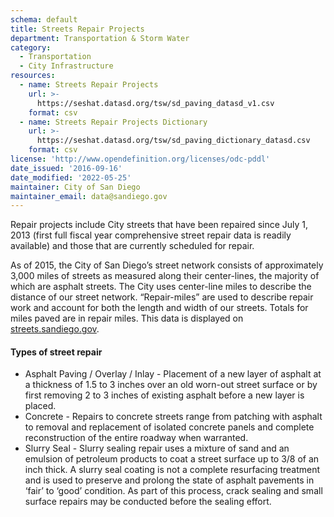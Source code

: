```yaml
---
schema: default
title: Streets Repair Projects
department: Transportation & Storm Water
category:
  - Transportation
  - City Infrastructure
resources:
  - name: Streets Repair Projects
    url: >-
      https://seshat.datasd.org/tsw/sd_paving_datasd_v1.csv
    format: csv
  - name: Streets Repair Projects Dictionary
    url: >-
      https://seshat.datasd.org/tsw/sd_paving_dictionary_datasd.csv
    format: csv
license: 'http://www.opendefinition.org/licenses/odc-pddl'
date_issued: '2016-09-16'
date_modified: '2022-05-25'
maintainer: City of San Diego
maintainer_email: data@sandiego.gov
---
```

Repair projects include City streets that have been repaired since
July 1, 2013 (first full fiscal year comprehensive street repair data
is readily available) and those that are currently scheduled for repair.
<!--more-->

As of 2015, the City of San Diego’s street network consists of approximately
3,000 miles of streets as measured along their center-lines, the majority of
which are asphalt streets. The City uses center-line miles to describe
the distance of our street network. “Repair-miles” are used to describe
repair work and account for both the length and width of our streets.
Totals for miles paved are in repair miles. This data is displayed on
<a href="https://www.streets.sandiego.gov" target="_blank" rel="noopener">streets.sandiego.gov</a>.


<h4>Types of street repair</h4>

- Asphalt Paving / Overlay / Inlay - Placement of a new layer of asphalt
at a thickness of 1.5 to 3 inches over an old worn-out street surface or
by first removing 2 to 3 inches of existing asphalt before a new layer is placed.
- Concrete - Repairs to concrete streets range from patching with asphalt
to removal and replacement of isolated concrete panels and complete
reconstruction of the entire roadway when warranted.
- Slurry Seal - Slurry sealing repair uses a mixture of sand and an
emulsion of petroleum products to coat a street surface up to 3/8 of an inch thick. A slurry seal coating is not a complete resurfacing treatment and is used to preserve and prolong the state of asphalt pavements in ‘fair’ to ‘good’ condition. As part of this process, crack sealing and small surface repairs may be conducted before the sealing effort.

